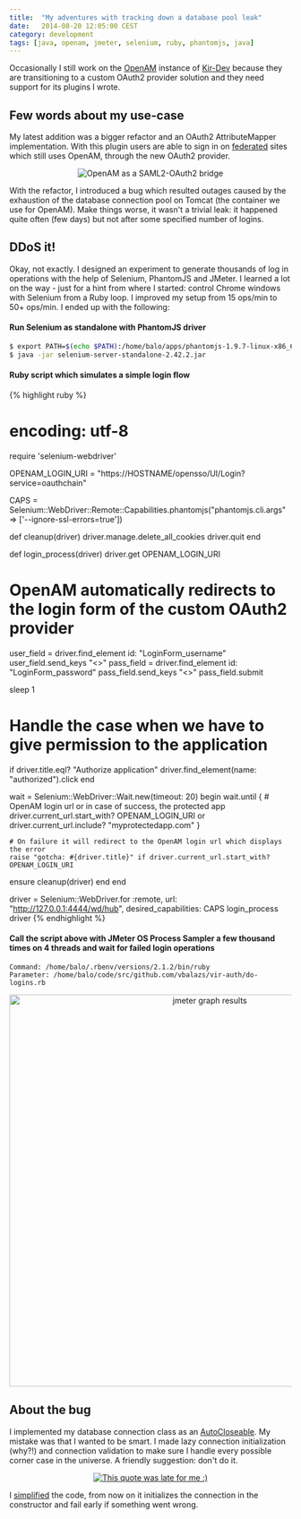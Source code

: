 ```yaml
---
title:  "My adventures with tracking down a database pool leak"
date:   2014-08-20 12:05:00 CEST
category: development
tags: [java, openam, jmeter, selenium, ruby, phantomjs, java]
---
```


Occasionally I still work on the [OpenAM][1] instance of [Kir-Dev][2] because they are transitioning to a custom OAuth2 provider solution and they need support for its plugins I wrote.

## Few words about my use-case

My latest addition was a bigger refactor and an OAuth2 AttributeMapper implementation. With this plugin users are able to sign in on [federated][3] sites which still uses OpenAM, through the new OAuth2 provider.

<div align="center">
  <img src="https://dl.dropboxusercontent.com/u/3092188/blog/2014.08/saml2-oauth2-bridge.png" title="OpenAM as a SAML2-OAuth2 bridge" />
</div>

With the refactor, I introduced a bug which resulted outages caused by the exhaustion of the database connection pool on Tomcat (the container we use for OpenAM). Make things worse, it wasn't a trivial leak: it happened quite often (few days) but not after some specified number of logins.

## DDoS it!

Okay, not exactly. I designed an experiment to generate thousands of log in operations with the help of Selenium, PhantomJS and JMeter. I learned a lot on the way - just for a hint from where I started: control Chrome windows with Selenium from a Ruby loop. I improved my setup from 15 ops/min to 50+ ops/min. I ended up with the following:

#### Run Selenium as standalone with PhantomJS driver

~~~ bash
$ export PATH=$(echo $PATH):/home/balo/apps/phantomjs-1.9.7-linux-x86_64/bin
$ java -jar selenium-server-standalone-2.42.2.jar
~~~

#### Ruby script which simulates a simple login flow

{% highlight ruby %}
# encoding: utf-8
require 'selenium-webdriver'

OPENAM_LOGIN_URI = "https://HOSTNAME/opensso/UI/Login?service=oauthchain"

CAPS = Selenium::WebDriver::Remote::Capabilities.phantomjs("phantomjs.cli.args" => ['--ignore-ssl-errors=true'])

def cleanup(driver)
  driver.manage.delete_all_cookies
  driver.quit
end

def login_process(driver)
  driver.get OPENAM_LOGIN_URI

  # OpenAM automatically redirects to the login form of the custom OAuth2 provider
  user_field = driver.find_element id: "LoginForm_username"
  user_field.send_keys "<<username>>"
  pass_field = driver.find_element id: "LoginForm_password"
  pass_field.send_keys "<<password>>"
  pass_field.submit

  sleep 1

  # Handle the case when we have to give permission to the application
  if driver.title.eql? "Authorize application"
    driver.find_element(name: "authorized").click
  end

  wait = Selenium::WebDriver::Wait.new(timeout: 20)
  begin
    wait.until {
      # OpenAM login url or in case of success, the protected app
      driver.current_url.start_with? OPENAM_LOGIN_URI or driver.current_url.include? "myprotectedapp.com"
    }

    # On failure it will redirect to the OpenAM login url which displays the error
    raise "gotcha: #{driver.title}" if driver.current_url.start_with? OPENAM_LOGIN_URI
  ensure
    cleanup(driver)
  end
end

driver = Selenium::WebDriver.for :remote, url: "http://127.0.0.1:4444/wd/hub", desired_capabilities: CAPS
login_process driver
{% endhighlight %}

#### Call the script above with JMeter OS Process Sampler a few thousand times on 4 threads and wait for failed login operations

~~~
Command: /home/balo/.rbenv/versions/2.1.2/bin/ruby
Parameter: /home/balo/code/src/github.com/vbalazs/vir-auth/do-logins.rb
~~~

<div align="center">
  <a href="https://dl.dropboxusercontent.com/u/3092188/blog/2014.08/jmeter-auth-graph_results.png">
    <img alt="jmeter graph results" src="https://dl.dropboxusercontent.com/u/3092188/blog/2014.08/jmeter-auth-graph_results.png" title="~50 login operation/minute is not bad from a notebook" width="700" />
  </a>
</div>

## About the bug

I implemented my database connection class as an [AutoCloseable][4]. My mistake was that I wanted to be smart. I made lazy connection initialization (why?!) and connection validation to make sure I handle every possible corner case in the universe. A friendly suggestion: don't do it.

<div align="center">
  <a href="https://twitter.com/nvining/status/500094840865304577">
    <img src="https://dl.dropboxusercontent.com/u/3092188/blog/2014.08/twitter_nvining_status_500094840865304577.png" title="This quote was late for me :)" />
  </a>
</div>

I [simplified][5] the code, from now on it initializes the connection in the constructor and fail early if something went wrong.

[1]: http://openam.forgerock.org
[2]: http://kir-dev.sch.bme.hu/about/
[3]: http://openam.forgerock.org/openam-documentation/openam-doc-source/doc/admin-guide/index/chap-federation.html#about-federation
[4]: http://docs.oracle.com/javase/7/docs/api/java/lang/AutoCloseable.html
[5]: https://github.com/kir-dev/vir-auth/pull/6
